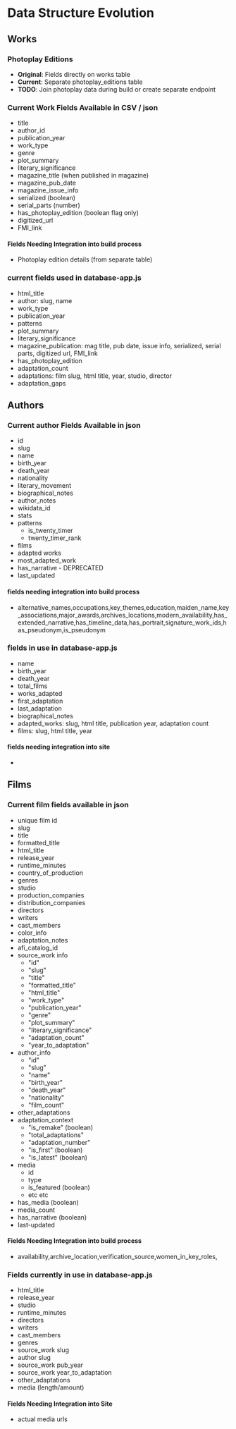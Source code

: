# Data Structure Evolution

## Works

### Photoplay Editions
- **Original**: Fields directly on works table
- **Current**: Separate photoplay_editions table
- **TODO**: Join photoplay data during build or create separate endpoint

### Current Work Fields Available in CSV / json
- title
- author_id
- publication_year
- work_type
- genre
- plot_summary
- literary_significance
- magazine_title (when published in magazine)
- magazine_pub_date
- magazine_issue_info
- serialized (boolean)
- serial_parts (number)
- has_photoplay_edition (boolean flag only)
- digitized_url
- FMI_link


#### Fields Needing Integration into build process
- Photoplay edition details (from separate table)

### current fields used in database-app.js
- html_title
- author: slug, name
- work_type
- publication_year
- patterns
- plot_summary
- literary_significance
- magazine_publication: mag title, pub date, issue info, serialized, serial parts, digitized url, FMI_link
- has_photoplay_edition
- adaptation_count
- adaptations: film slug, html title, year, studio, director
- adaptation_gaps


## Authors

### Current author Fields Available in json

- id
- slug
- name
- birth_year
- death_year
- nationality
- literary_movement
- biographical_notes
- author_notes
- wikidata_id
- stats
- patterns
  - is_twenty_timer
  - twenty_timer_rank
- films
- adapted works
- most_adapted_work
- has_narrative - DEPRECATED
- last_updated

#### fields needing integration into build process

- alternative_names,occupations,key_themes,education,maiden_name,key_associations,major_awards,archives_locations,modern_availability,has_extended_narrative,has_timeline_data,has_portrait,signature_work_ids,has_pseudonym,is_pseudonym

### fields in use in database-app.js

- name
- birth_year
- death_year
- total_films
- works_adapted
- first_adaptation
- last_adaptation
- biographical_notes
- adapted_works: slug, html title, publication year, adaptation count
- films: slug, html title, year

#### fields needing integration into site

- 


## Films

### Current film fields available in json

- unique film id
- slug
- title
- formatted_title
- html_title
- release_year
- runtime_minutes
- country_of_production
- genres
- studio
- production_companies
- distribution_companies
- directors
- writers
- cast_members
- color_info
- adaptation_notes
- afi_catalog_id
- source_work info
  - "id"
  - "slug"
  - "title"
  - "formatted_title"
  - "html_title"
  - "work_type"
  - "publication_year"
  - "genre"
  - "plot_summary"
  - "literary_significance"
  - "adaptation_count"
  - "year_to_adaptation"
- author_info
  - "id"
  - "slug"
  - "name"
  - "birth_year"
  - "death_year"
  - "nationality"
  - "film_count"
- other_adaptations
- adaptation_context
  - "is_remake" (boolean)
  - "total_adaptations"
  - "adaptation_number"
  - "is_first" (boolean)
  - "is_latest" (boolean)
- media
  - id
  - type
  - is_featured (boolean)
  - etc etc 
- has_media (boolean)
- media_count
- has_narrative (boolean)
- last-updated

#### Fields Needing Integration into build process

- availability,archive_location,verification_source,women_in_key_roles,


### Fields currently in use in database-app.js

- html_title
- release_year
- studio
- runtime_minutes
- directors
- writers
- cast_members
- genres
- source_work slug
- author slug
- source_work pub_year
- source_work year_to_adaptation
- other_adaptations
- media (length/amount)


#### Fields Needing Integration into Site

- actual media urls